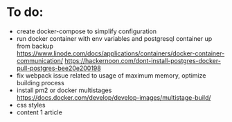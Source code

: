 # To do:

  - create docker-compose to simplify configuration
  - run docker container with env variables and postgresql container up from backup https://www.linode.com/docs/applications/containers/docker-container-communication/
  https://hackernoon.com/dont-install-postgres-docker-pull-postgres-bee20e200198
  - fix webpack issue related to usage of maximum memory, optimize building process
  - install pm2 or docker multistages https://docs.docker.com/develop/develop-images/multistage-build/
  - css styles
  - content 1 article